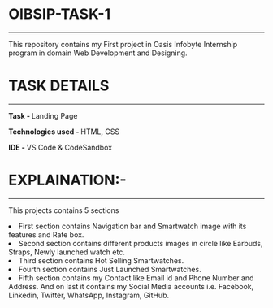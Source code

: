 # OIBSIP-TASK-1
<hr>
<p>This repository contains my First project in Oasis Infobyte Internship program in domain Web Development and Designing.</p>
<h1>TASK DETAILS</h1>
<hr>
<p><strong>Task - </strong>Landing Page</p>
<p><strong>Technologies used - </strong>HTML, CSS</p>
<p><strong>IDE - </strong>VS Code & CodeSandbox</p>
<h1>EXPLAINATION:-</h1>
<hr>
<p>This projects contains 5 sections</p>
<li>First section contains Navigation bar and Smartwatch image with its features and Rate box.</li>
<li>Second section contains different products images in circle like Earbuds, Straps, Newly launched watch etc.</li>
<li>Third section contains Hot Selling Smartwatches.</li>
<li>Fourth section contains Just Launched Smartwatches.</li>
<li>Fifth section contains my Contact like Email id and Phone Number and Address. And on last it contains my Social Media accounts i.e. Facebook, Linkedin, Twitter, WhatsApp, Instagram, GitHub.</li>
